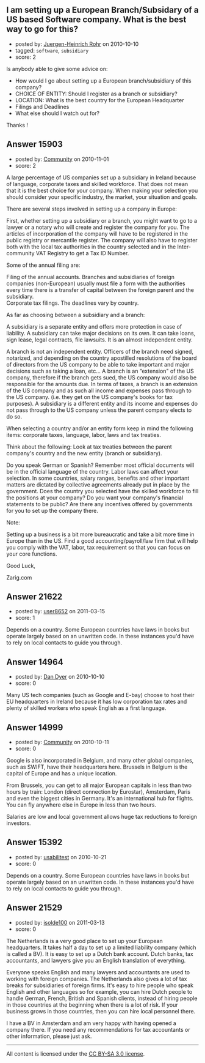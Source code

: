 ## I am setting up a European Branch/Subsidary of a US based Software company. What is the best way to go for this?

- posted by: [Juergen-Heinrich Rohr](https://stackexchange.com/users/-1/4743-juergen-heinrich-rohr) on 2010-10-10
- tagged: `software`, `subsidiary`
- score: 2

Is anybody able to give some advice on:

* How would I go about setting up a European branch/subsidiary of this company?
* CHOICE OF ENTITY: Should I register as a branch or subsidiary?
* LOCATION: What is the best country for the European Headquarter
* Filings and Deadlines
* What else should I watch out for?

Thanks !



## Answer 15903

- posted by: [Community](https://stackexchange.com/users/-1/-1-community) on 2010-11-01
- score: 2

A large percentage of US companies set up a subsidiary in Ireland because of language, corporate taxes 
and skilled workforce. That does not mean that it is the best choice for your company. When making your selection you should consider your specific industry, the market, your situation and goals.  

There are several steps involved in setting up a company in Europe:

First, whether setting up a subsidiary or a branch, you might want to go to a lawyer or a notary who will create and register the company for you. The articles of incorporation of the company will have to be registered in the public registry or mercantile register.
The company will also have to register both with the local tax authorities in the country selected and in the Inter-community VAT Registry to get a Tax ID Number.

Some of the annual filing are:

Filing of the annual accounts. 
Branches and subsidiaries of foreign companies (non-European) usually must file a form with the authorities every time there is a transfer of capital between the foreign parent and the subsidiary.   
Corporate tax filings.
The deadlines vary by country.

As far as choosing between a subsidiary and a branch:

A subsidiary is a separate entity and offers more protection in case of liability. 
A subsidiary can take major decisions on its own. It can take loans, sign lease, legal contracts, file lawsuits. It is an almost independent entity.
 
A branch is not an independent entity. Officers of the branch need signed, notarized, and depending on the country apostilled resolutions of the board of directors from the US company to be able to take important and major decisions such as taking a loan, etc... A branch is an “extension" of the US company, therefore if the branch gets sued, the US company would also be responsible for the amounts due.
In terms of taxes, a branch is an extension of the US company and as such all income and expenses pass through to the US company. (i.e. they get on the US company's books for tax purposes).
A subsidiary is a different entity and its income and expenses do not pass through to the US company unless the parent company elects to do so.

When selecting a country and/or an entity form keep in mind the following items: corporate taxes, language, labor, laws and tax treaties.

Think about the following:
Look at tax treaties between the parent company's country and the new entity (branch or subsidiary).

Do you speak German or Spanish? Remember most official documents will be in the official language of the country.
Labor laws can affect your selection. In some countries, salary ranges, benefits and 
other important matters are dictated by collective agreements already put in place by the government. 
Does the country you selected have the skilled workforce to fill the positions at your company?
Do you want your company's financial statements to be public?
Are there any incentives offered by governments for you to set up the company there.

Note:

Setting up a business is a bit more bureaucratic and take a bit more time in Europe than in the US.
Find a good accounting/payroll/law firm that will help you comply with the VAT, labor, tax requirement so that you can focus on your core functions.


Good Luck,

Zarig.com







 


## Answer 21622

- posted by: [user8652](https://stackexchange.com/users/-1/8652-user8652) on 2011-03-15
- score: 1

Depends on a country. Some European countries have laws in books but operate largely based on an unwritten code. In these instances you'd have to rely on local contacts to guide you through.


## Answer 14964

- posted by: [Dan Dyer](https://stackexchange.com/users/-1/4221-dan-dyer) on 2010-10-10
- score: 0

Many US tech companies (such as Google and E-bay) choose to host their EU headquarters in Ireland because it has low corporation tax rates and plenty of skilled workers who speak English as a first language.


## Answer 14999

- posted by: [Community](https://stackexchange.com/users/-1/-1-community) on 2010-10-11
- score: 0

Google is also incorporated in Belgium, and many other global companies, such as SWIFT, have their headquarters here. Brussels in Belgium is the capital of Europe and has a unique location.

From Brussels, you can get to all major European capitals in less than two hours by train: London (direct connection by Eurostar), Amsterdam, Paris and even the biggest cities in Germany. It's an international hub for flights. You can fly anywhere else in Europe in less than two hours.

Salaries are low and local government allows huge tax reductions to foreign investors.


## Answer 15392

- posted by: [usabilitest](https://stackexchange.com/users/-1/3024-usabilitest) on 2010-10-21
- score: 0

Depends on a country. Some European countries have laws in books but operate largely based on an unwritten code. In these instances you'd have to rely on local contacts to guide you through. 


## Answer 21529

- posted by: [isolde100](https://stackexchange.com/users/-1/8603-isolde100) on 2011-03-13
- score: 0

The Netherlands is a very good place to set up your European headquarters. It takes half a day to set up a limited liability company (which is called a BV). It is easy to set up a Dutch bank account. Dutch banks, tax accountants, and lawyers give you an English translation of everything. 

Everyone speaks English and many lawyers and accountants are used to working with foreign companies. The Netherlands also gives a lot of tax breaks for subsidiaries of foreign firms. It's easy to hire people who speak English and other languages so for example, you can hire Dutch people to handle German, French, British and Spanish clients, instead of hiring people in those countries at the beginning when there is a lot of risk. If your business grows in those countries, then you can hire local personnel there.

I have a BV in Amsterdam and am very happy with having opened a company there. If you need any recommendations for tax accountants or other information, please just ask. 



---

All content is licensed under the [CC BY-SA 3.0 license](https://creativecommons.org/licenses/by-sa/3.0/).
